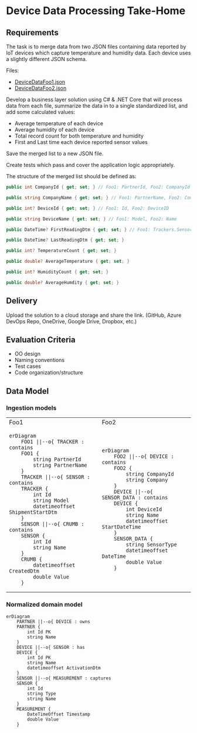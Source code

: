 # Device Data Processing Take-Home

## Requirements

The task is to merge data from two JSON files containing data reported by IoT devices which capture
temperature and humidity data. Each device uses a slightly different JSON schema.

Files:

- [DeviceDataFoo1.json](samples/DeviceDataFoo1.json)
- [DeviceDataFoo2.json](samples/DeviceDataFoo2.json)

Develop a business layer solution using C# & .NET Core that will process data from each file, summarize the data
in to a single standardized list, and add some calculated values:

- Average temperature of each device
- Average humidity of each device
- Total record count for both temperature and humidity
- First and Last time each device reported sensor values

Save the merged list to a new JSON file.

Create tests which pass and cover the application logic appropriately.

The structure of the merged list should be defined as:

```csharp
public int CompanyId { get; set; } // Foo1: PartnerId, Foo2: CompanyId

public string CompanyName { get; set; } // Foo1: PartnerName, Foo2: Company

public int? DeviceId { get; set; } // Foo1: Id, Foo2: DeviceID

public string DeviceName { get; set; } // Foo1: Model, Foo2: Name

public DateTime? FirstReadingDtm { get; set; } // Foo1: Trackers.Sensors.Crumbs, Foo2: Devices.SensorData

public DateTime? LastReadingDtm { get; set; }

public int? TemperatureCount { get; set; }

public double? AverageTemperature { get; set; }

public int? HumidityCount { get; set; }

public double? AverageHumdity { get; set; }
```

## Delivery

Upload the solution to a cloud storage and share the link. (GitHub, Azure DevOps Repo, OneDrive, Google Drive,
Dropbox, etc.)

## Evaluation Criteria

- OO design
- Naming conventions
- Test cases
- Code organization/structure

## Data Model

### Ingestion models

<table>
<tr>
<td> Foo1 </td> <td> Foo2 </td>
</tr>
<tr>
<td>

```mermaid
erDiagram
    FOO1 ||--o{ TRACKER : contains
    FOO1 {
        string PartnerId
        string PartnerName
    }
    TRACKER ||--o{ SENSOR : contains
    TRACKER {
        int Id
        string Model
        datetimeoffset ShipmentStartDtm
    }
    SENSOR ||--o{ CRUMB : contains
    SENSOR {
        int Id
        string Name
    }
    CRUMB {
        datetimeoffset CreatedDtm
        double Value
    }
```

</td>
<td>

```mermaid
erDiagram
    FOO2 ||--o{ DEVICE : contains
    FOO2 {
        string CompanyId
        string Company
    }
    DEVICE ||--o{ SENSOR_DATA : contains
    DEVICE {
        int DeviceId
        string Name
        datetimeoffset StartDateTime
    }
    SENSOR_DATA {
        string SensorType
        datetimeoffset DateTime
        double Value
    }
```

</td>
</tr>
</table>

### Normalized domain model

```mermaid
erDiagram
    PARTNER ||--o{ DEVICE : owns
    PARTNER {
        int Id PK
        string Name
    }
    DEVICE ||--o{ SENSOR : has
    DEVICE {
        int Id PK
        string Name
        datetimeoffset ActivationDtm
    }
    SENSOR ||--o{ MEASUREMENT : captures
    SENSOR {
        int Id
        string Type
        string Name
    }
    MEASUREMENT {
        DateTimeOffset Timestamp
        double Value
    }
```
